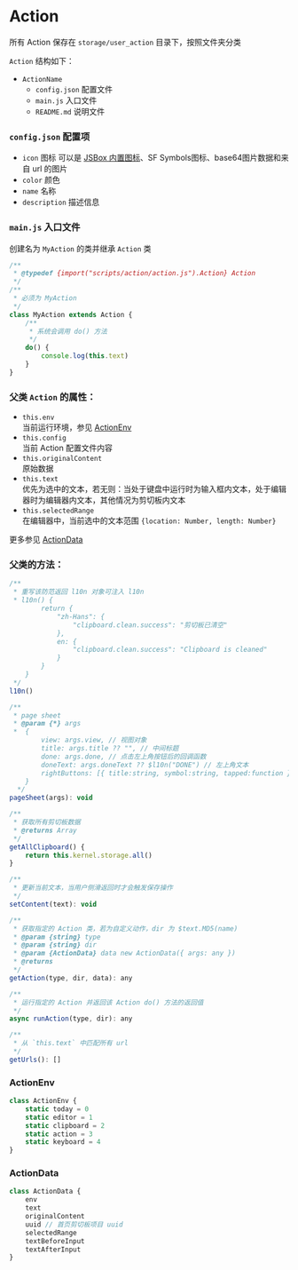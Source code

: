 # Action

所有 Action 保存在 `storage/user_action` 目录下，按照文件夹分类

`Action` 结构如下：

- `ActionName`
  - `config.json` 配置文件
  - `main.js` 入口文件
  - `README.md` 说明文件

### `config.json` 配置项

- `icon` 图标 可以是 [JSBox 内置图标](https://github.com/cyanzhong/xTeko/tree/master/extension-icons)、SF Symbols图标、base64图片数据和来自 url 的图片
- `color` 颜色
- `name` 名称
- `description` 描述信息

### `main.js` 入口文件

创建名为 `MyAction` 的类并继承 `Action` 类

```js
/**
 * @typedef {import("scripts/action/action.js").Action} Action
 */
/**
 * 必须为 MyAction
 */
class MyAction extends Action {
    /**
     * 系统会调用 do() 方法
     */
    do() {
        console.log(this.text)
    }
}
```

### 父类 `Action` 的属性：
- `this.env`  
  当前运行环境，参见 [ActionEnv](#ActionEnv)
- `this.config`  
  当前 Action 配置文件内容
- `this.originalContent`  
  原始数据
- `this.text`  
  优先为选中的文本，若无则：当处于键盘中运行时为输入框内文本，处于编辑器时为编辑器内文本，其他情况为剪切板内文本
- `this.selectedRange`  
  在编辑器中，当前选中的文本范围 `{location: Number, length: Number}`

更多参见 [ActionData](#ActionData)

### 父类的方法：
```js
/**
 * 重写该防范返回 l10n 对象可注入 l10n
 * l10n() {
        return {
            "zh-Hans": {
                "clipboard.clean.success": "剪切板已清空"
            },
            en: {
                "clipboard.clean.success": "Clipboard is cleaned"
            }
        }
    }
 */
l10n()

/**
 * page sheet
 * @param {*} args 
 *  {
        view: args.view, // 视图对象
        title: args.title ?? "", // 中间标题
        done: args.done, // 点击左上角按钮后的回调函数
        doneText: args.doneText ?? $l10n("DONE") // 左上角文本
        rightButtons: [{ title:string, symbol:string, tapped:function }] // 右上角按钮
    }
  */
pageSheet(args): void

/**
 * 获取所有剪切板数据
 * @returns Array
 */
getAllClipboard() {
    return this.kernel.storage.all()
}

/**
 * 更新当前文本，当用户侧滑返回时才会触发保存操作
 */
setContent(text): void

/**
 * 获取指定的 Action 类，若为自定义动作，dir 为 $text.MD5(name)
 * @param {string} type
 * @param {string} dir
 * @param {ActionData} data new ActionData({ args: any })
 * @returns
 */
getAction(type, dir, data): any

/**
 * 运行指定的 Action 并返回该 Action do() 方法的返回值
 */
async runAction(type, dir): any

/**
 * 从 `this.text` 中匹配所有 url
 */
getUrls(): []
```

### <span id="ActionEnv">ActionEnv</span>
```js
class ActionEnv {
    static today = 0
    static editor = 1
    static clipboard = 2
    static action = 3
    static keyboard = 4
}
```

### <span id="ActionData">ActionData</span>
```js
class ActionData {
    env
    text
    originalContent
    uuid // 首页剪切板项目 uuid
    selectedRange
    textBeforeInput
    textAfterInput
}
```